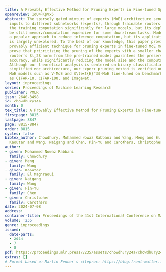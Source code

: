 ```yaml
---
title: A Provably Effective Method for Pruning Experts in Fine-tuned Sparse Mixture-of-Experts
openreview: 1oU4FKpVx5
abstract: The sparsely gated mixture of experts (MoE) architecture sends different
  inputs to different subnetworks (experts), through trainable routers. MoE reduces
  the training computation significantly for large models, but its deployment can
  be still memory/computation expensive for some downstream tasks. Model pruning is
  a popular approach to reduce inference computation, but its application in MoE architecture
  is largely unexplored. To the best of our knowledge, this paper provides the first
  provably efficient technique for pruning experts in fine-tuned MoE models. We theoretically
  prove that prioritizing the pruning of the experts with a smaller change of the
  router’s $l_2$ norm from the pre-trained model guarantees the preservation of test
  accuracy, while significantly reducing the model size and the computational requirements.
  Although our theoretical analysis is centered on binary classification tasks on
  simplified MoE architecture, our expert pruning method is verified on large vision
  MoE models such as V-MoE and $\text{E}^3$-MoE fine-tuned on benchmark datasets such
  as CIFAR-10, CIFAR-100, and ImageNet.
layout: inproceedings
series: Proceedings of Machine Learning Research
publisher: PMLR
issn: 2640-3498
id: chowdhury24a
month: 0
tex_title: A Provably Effective Method for Pruning Experts in Fine-tuned Sparse Mixture-of-Experts
firstpage: 8815
lastpage: 8847
page: 8815-8847
order: 8815
cycles: false
bibtex_author: Chowdhury, Mohammed Nowaz Rabbani and Wang, Meng and El Maghraoui,
  Kaoutar and Wang, Naigang and Chen, Pin-Yu and Carothers, Christopher
author:
- given: Mohammed Nowaz Rabbani
  family: Chowdhury
- given: Meng
  family: Wang
- given: Kaoutar
  family: El Maghraoui
- given: Naigang
  family: Wang
- given: Pin-Yu
  family: Chen
- given: Christopher
  family: Carothers
date: 2024-07-08
address:
container-title: Proceedings of the 41st International Conference on Machine Learning
volume: '235'
genre: inproceedings
issued:
  date-parts:
  - 2024
  - 7
  - 8
pdf: https://proceedings.mlr.press/v235/assets/chowdhury24a/chowdhury24a.pdf
extras: []
# Format based on Martin Fenner's citeproc: https://blog.front-matter.io/posts/citeproc-yaml-for-bibliographies/
---
```

